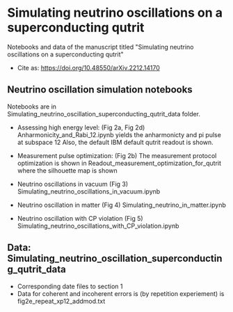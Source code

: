 # Simulating neutrino oscillations on a superconducting qutrit
Notebooks and data of the manuscript titled "Simulating neutrino oscillations on a superconducting qutrit"
- Cite as: https://doi.org/10.48550/arXiv.2212.14170

## Neutrino oscillation simulation notebooks
Notebooks are in Simulating_neutrino_oscillation_superconducting_qutrit_data folder.
- Assessing high energy level: (Fig 2a, Fig 2d)
Anharmonicity_and_Rabi_12.ipynb yields the anharmonicty and pi pulse at subspace 12
Also, the default IBM default qutrit readout is shown. 
- Measurement pulse optimization: (Fig 2b)
The measurement protocol optimization is shown in Readout_measurement_optimization_for_qutrit where the silhouette map is shown

- Neutrino oscillations in vacuum (Fig 3)
Simulating_neutrino_oscillations_in_vacuum.ipynb
- Neutrino oscillation in matter (Fig 4)
Simulating_neutrino_in_matter.ipynb
- Neutrino oscillation with CP violation (Fig 5)
Simulating_neutrino_oscillations_with_CP_violation.ipynb
## Data: Simulating_neutrino_oscillation_superconducting_qutrit_data 
- Corresponding date files to section 1 
- Data for coherent and incoherent errors is (by repetition experiement) is fig2e_repeat_xp12_addmod.txt
